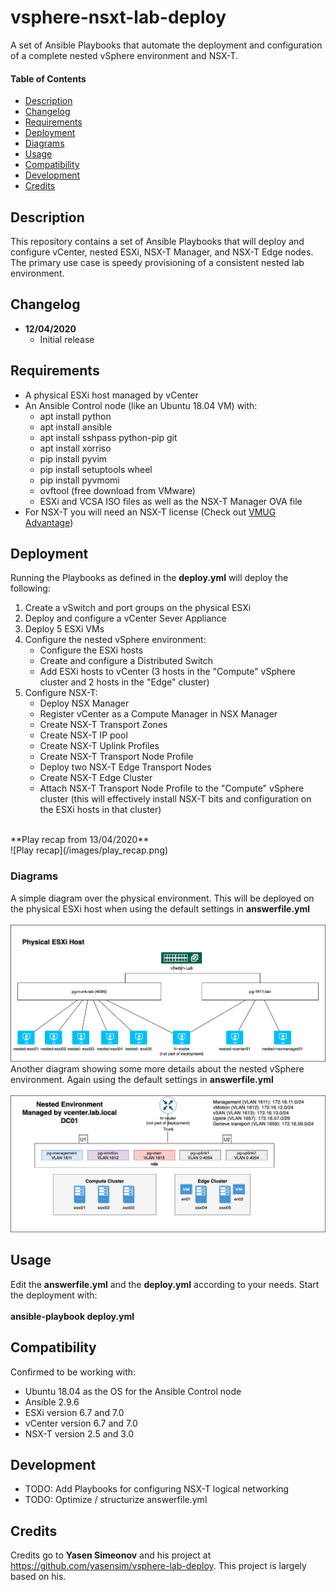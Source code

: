# vsphere-nsxt-lab-deploy
A set of Ansible Playbooks that automate the deployment and configuration of a complete nested vSphere environment and NSX-T. <br/>

#### Table of Contents

* [Description](#Description)
* [Changelog](#Changelog)
* [Requirements](#Requirements)
* [Deployment](#Deployment)
* [Diagrams](#Diagrams)
* [Usage](#Usage)
* [Compatibility](#Compatibility)
* [Development](#Development)
* [Credits](#Credits)

## Description

This repository contains a set of Ansible Playbooks that will deploy and configure vCenter, nested ESXi, NSX-T Manager, and NSX-T Edge nodes. The primary use case is speedy provisioning of a consistent nested lab environment.

## Changelog

* **12/04/2020**
  * Initial release

## Requirements

* A physical ESXi host managed by vCenter
* An Ansible Control node (like an Ubuntu 18.04 VM) with:
  * apt install python
  * apt install ansible
  * apt install sshpass python-pip git
  * apt install xorriso
  * pip install pyvim
  * pip install setuptools wheel
  * pip install pyvmomi
  * ovftool (free download from VMware)
  * ESXi and VCSA ISO files as well as the NSX-T Manager OVA file
* For NSX-T you will need an NSX-T license (Check out [VMUG Advantage](https://www.vmug.com/membership/vmug-advantage-membership))

## Deployment

Running the Playbooks as defined in the **deploy.yml** will deploy the following:<br/>
1. Create a vSwitch and port groups on the physical ESXi
1. Deploy and configure a vCenter Sever Appliance
1. Deploy 5 ESXi VMs
1. Configure the nested vSphere environment:
   * Configure the ESXi hosts
   * Create and configure a Distributed Switch
   * Add ESXi hosts to vCenter (3 hosts in the "Compute" vSphere cluster and 2 hosts in the "Edge" cluster)
1. Configure NSX-T:
   * Deploy NSX Manager
   * Register vCenter as a Compute Manager in NSX Manager
   * Create NSX-T Transport Zones
   * Create NSX-T IP pool
   * Create NSX-T Uplink Profiles
   * Create NSX-T Transport Node Profile
   * Deploy two NSX-T Edge Transport Nodes
   * Create NSX-T Edge Cluster
   * Attach NSX-T Transport Node Profile to the "Compute" vSphere cluster (this will effectively install NSX-T bits and configuration on the ESXi hosts in that cluster)
<br/>
**Play recap from 13/04/2020** <br>
![Play recap](/images/play_recap.png)


### Diagrams

A simple diagram over the physical environment. This will be deployed on the physical ESXi host when using the default settings in **answerfile.yml**<br/>
<br/>
![Physical overview](/images/vsphere-nsxt-deploy-phys.png)<br/>
Another diagram showing some more details about the nested vSphere environment. Again using the default settings in **answerfile.yml**<br/>
<br/>
![Logical overview](/images/vsphere-nsxt-deploy-log.png)

## Usage

Edit the **answerfile.yml** and the **deploy.yml** according to your needs. Start the deployment with:<br/>
<br/>
**ansible-playbook deploy.yml**

## Compatibility

Confirmed to be working with:
* Ubuntu 18.04 as the OS for the Ansible Control node
* Ansible 2.9.6
* ESXi version 6.7 and 7.0
* vCenter version 6.7 and 7.0
* NSX-T version 2.5 and 3.0

## Development

* TODO: Add Playbooks for configuring NSX-T logical networking
* TODO: Optimize / structurize answerfile.yml

## Credits

Credits go to **Yasen Simeonov** and his project at https://github.com/yasensim/vsphere-lab-deploy. This project is largely based on his.
